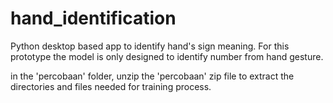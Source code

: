 # hand_identification
Python desktop based app to identify hand's sign meaning. For this prototype the model is only designed to identify number from hand gesture.

in the 'percobaan' folder, unzip the 'percobaan' zip file to extract the directories and files needed for training process.
